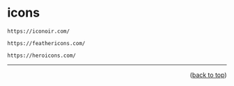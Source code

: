<a name="topage"></a>

# icons

```
https://iconoir.com/

https://feathericons.com/

https://heroicons.com/
```

-----


<p align="right">(<a href="#topage">back to top</a>)</p>
<br/>
<br/>
